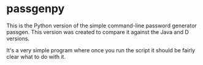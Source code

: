 # passgenpy

This is the Python version of the simple command-line password generator passgen.  This version was created to compare it against the Java and D versions.

It's a very simple program where once you run the script it should be fairly clear what to do with it.
